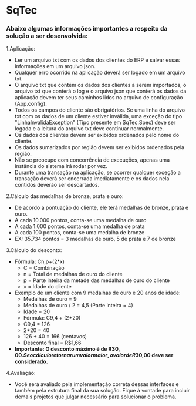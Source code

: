 # SqTec

### Abaixo algumas informações importantes a respeito da solução a ser desenvolvida:

1.Aplicação:
* Ler um arquivo txt com os dados dos clientes do ERP e salvar essas informações em um arquivo json.
* Qualquer erro ocorrido na aplicação deverá ser logado em um arquivo txt.
* O arquivo txt que contém os dados dos clientes a serem importados, o arquivo txt que conterá o log e o arquivo json que conterá os dados da aplicação devem ter seus caminhos lidos no arquivo de configuração (App.config).
* Todos os campos do cliente são obrigatórios. Se uma linha do arquivo txt com os dados de um cliente estiver inválida, uma exceção do tipo "LinhaInvalidaException" (Tipo presente em SqTec.Spec) deve ser logada e a leitura do arquivo txt deve continuar normalmente.
* Os dados dos clientes devem ser exibidos ordenados pelo nome do cliente.
* Os dados sumarizados por região devem ser exibidos ordenados pela região.
* Não se preocupe com concorrência de execuções, apenas uma instância do sistema irá rodar por vez.
* Durante uma transação na aplicação, se ocorrer qualquer exceção a transação deverá ser encerrada imediatamente e os dados nela contidos deverão ser descartados.

2.Cálculo das medalhas de bronze, prata e ouro:
* De acordo a pontuação do cliente, ele terá medalhas de bronze, prata e ouro.
* A cada 10.000 pontos, conta-se uma medalha de ouro
* A cada 1.000 pontos, conta-se uma medalha de prata
* A cada 100 pontos, conta-se uma medalha de bronze
* EX: 35.734 pontos = 3 medalhas de ouro, 5 de prata e 7 de bronze

3.Cálculo do desconto:
* Fórmula: Cn,p+(2*x)
  * C = Combinação
  * n = Total de medalhas de ouro do cliente
  * p = Parte inteira da metade das medalhas de ouro do cliente
  * x = Idade do cliente
* Exemplo de um cliente com 9 medalhas de ouro e 20 anos de idade:
  * Medalhas de ouro = 9
  * Medalhas de ouro / 2 = 4,5 (Parte inteira = 4)
  * Idade = 20
  * Fórmula: C9,4 + (2*20) 
  * C9,4 = 126
  * 2*20 = 40
  * 126 + 40 = 166 (centavos)
  * Desconto final = R$1,66
* **Importante: O desconto máximo é de R$30,00. Se o cálculo retornar um valor maior, o valor de R$30,00 deve ser considerado.**

4.Avaliação:
* Você será avaliado pela implementação correta dessas interfaces e também pela estrutura final da sua solução. Fique à vontade para incluir demais projetos que julgar necessário para solucionar o problema.
